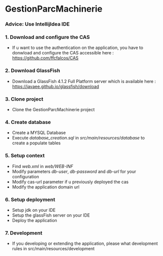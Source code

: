 # GestionParcMachinerie

### Advice: Use IntellijIdea IDE

### 1. Download and configure the CAS
- If u want to use the authentication on the application, you have to donwload and configure the CAS accessible here : https://github.com/ffcfalcos/CAS 

### 2. Download GlassFish
- Download a GlassFish 4.1.2 Full Platform server which is available here : https://javaee.github.io/glassfish/download

### 3. Clone project
 - Clone the GestionParcMachinerie project

### 4. Create database
- Create a MYSQL Database
- Execute _database_creation.sql_ in _src/main/resources/database_ to create a populate tables

### 5. Setup context
- Find _web.xml_ in _web/WEB-INF_
- Modify parameters _db-user_, _db-password_ and _db-url_ for your configuration
- Modify cas-url parameter if u previously deployed the cas
- Modify the application domain url

### 6. Setup deployment
- Setup jdk on your IDE
- Setup the glassFish server on your IDE
- Deploy the application

### 7. Development
- If you developing or extending the application, please what development rules in src/main/resources/development
